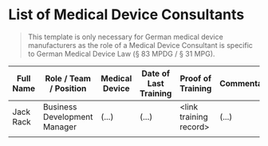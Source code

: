 # List of Medical Device Consultants

> This template is only necessary for German medical device manufacturers as the role of a Medical Device
> Consultant is specific to German Medical Device Law (§ 83 MPDG / § 31 MPG).

| Full Name | Role / Team / Position       | Medical Device | Date of Last Training | Proof of Training        | Commentary |
|-----------|------------------------------|----------------|-----------------------|--------------------------|------------|
| Jack Rack | Business Development Manager | (...)          | (...)                 | \<link training record\> | (...)      |
|           |                              |                |                       |                          |            |
